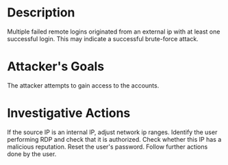 # Description
Multiple failed remote logins originated from an external ip with at least one successful login. This may indicate a successful brute-force attack.
# Attacker's Goals
The attacker attempts to gain access to the accounts.
# Investigative Actions
If the source IP is an internal IP, adjust network ip ranges.
Identify the user performing RDP and check that it is authorized.
Check whether this IP has a malicious reputation.
Reset the user's password.
Follow further actions done by the user.
